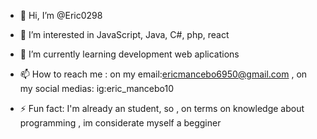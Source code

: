 - 👋 Hi, I’m @Eric0298
- 👀 I’m interested in JavaScript, Java, C#, php, react
- 🌱 I’m currently learning development web aplications 

- 📫 How to reach me : on my email:ericmancebo6950@gmail.com , on my social medias: ig:eric_mancebo10
  
- ⚡ Fun fact: I'm already an student, so , on terms on knowledge about programming , im considerate myself a begginer

<!---
Eric0298/Eric0298 is a ✨ special ✨ repository because its `README.md` (this file) appears on your GitHub profile.
You can click the Preview link to take a look at your changes.
--->
